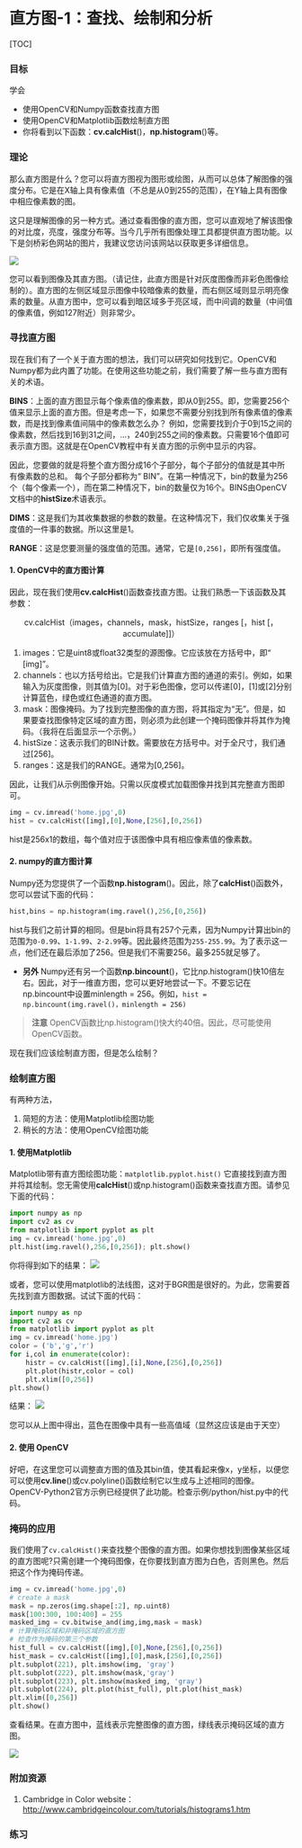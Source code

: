 # 直方图-1：查找、绘制和分析

[TOC]

### 目标

学会
- 使用OpenCV和Numpy函数查找直方图
- 使用OpenCV和Matplotlib函数绘制直方图 
- 你将看到以下函数：**cv.calcHist**()，**np.histogram**()等。

### 理论

那么直方图是什么？您可以将直方图视为图形或绘图，从而可以总体了解图像的强度分布。它是在X轴上具有像素值（不总是从0到255的范围），在Y轴上具有图像中相应像素数的图。

这只是理解图像的另一种方式。通过查看图像的直方图，您可以直观地了解该图像的对比度，亮度，强度分布等。当今几乎所有图像处理工具都提供直方图功能。以下是剑桥彩色网站的图片，我建议您访问该网站以获取更多详细信息。

![](http://qiniu.aihubs.net/histogram_sample.jpg)

您可以看到图像及其直方图。（请记住，此直方图是针对灰度图像而非彩色图像绘制的）。直方图的左侧区域显示图像中较暗像素的数量，而右侧区域则显示明亮像素的数量。从直方图中，您可以看到暗区域多于亮区域，而中间调的数量（中间值的像素值，例如127附近）则非常少。

### 寻找直方图

现在我们有了一个关于直方图的想法，我们可以研究如何找到它。OpenCV和Numpy都为此内置了功能。在使用这些功能之前，我们需要了解一些与直方图有关的术语。

**BINS**：上面的直方图显示每个像素值的像素数，即从0到255。即，您需要256个值来显示上面的直方图。但是考虑一下，如果您不需要分别找到所有像素值的像素数，而是找到像素值间隔中的像素数怎么办？
例如，您需要找到介于0到15之间的像素数，然后找到16到31之间，...，240到255之间的像素数。只需要16个值即可表示直方图。这就是在OpenCV教程中有关直方图的示例中显示的内容。

因此，您要做的就是将整个直方图分成16个子部分，每个子部分的值就是其中所有像素数的总和。
每个子部分都称为“ BIN”。在第一种情况下，bin的数量为256个（每个像素一个），而在第二种情况下，bin的数量仅为16个。BINS由OpenCV文档中的**histSize**术语表示。

**DIMS**：这是我们为其收集数据的参数的数量。在这种情况下，我们仅收集关于强度值的一件事的数据。所以这里是1。

**RANGE**：这是您要测量的强度值的范围。通常，它是`[0,256]`，即所有强度值。

#### 1. OpenCV中的直方图计算

因此，现在我们使用**cv.calcHist**()函数查找直方图。让我们熟悉一下该函数及其参数：
<center>cv.calcHist（images，channels，mask，histSize，ranges [，hist [，accumulate]]）</center>

1. images：它是uint8或float32类型的源图像。它应该放在方括号中，即“ [img]”。
2. channels：也以方括号给出。它是我们计算直方图的通道的索引。例如，如果输入为灰度图像，则其值为[0]。对于彩色图像，您可以传递[0]，[1]或[2]分别计算蓝色，绿色或红色通道的直方图。
3. mask：图像掩码。为了找到完整图像的直方图，将其指定为“无”。但是，如果要查找图像特定区域的直方图，则必须为此创建一个掩码图像并将其作为掩码。（我将在后面显示一个示例。）
4. histSize：这表示我们的BIN计数。需要放在方括号中。对于全尺寸，我们通过[256]。
5. ranges：这是我们的RANGE。通常为[0,256]。

因此，让我们从示例图像开始。只需以灰度模式加载图像并找到其完整直方图即可。

```python
img = cv.imread('home.jpg',0)
hist = cv.calcHist([img],[0],None,[256],[0,256])
```

hist是256x1的数组，每个值对应于该图像中具有相应像素值的像素数。

#### 2. numpy的直方图计算

Numpy还为您提供了一个函数**np.histogram**()。因此，除了**calcHist**()函数外，您可以尝试下面的代码：

```python
hist,bins = np.histogram(img.ravel(),256,[0,256])
```

hist与我们之前计算的相同。但是bin将具有257个元素，因为Numpy计算出bin的范围为`0-0.99`、`1-1.99`、`2-2.99`等。因此最终范围为`255-255.99`。为了表示这一点，他们还在最后添加了256。但是我们不需要256。最多255就足够了。

- **另外**
Numpy还有另一个函数**np.bincount**()，它比np.histogram()快10倍左右。因此，对于一维直方图，您可以更好地尝试一下。不要忘记在np.bincount中设置minlength = 256。例如，`hist = np.bincount(img.ravel()，minlength = 256)`

> **注意**
  OpenCV函数比np.histogram()快大约40倍。因此，尽可能使用OpenCV函数。

现在我们应该绘制直方图，但是怎么绘制？

### 绘制直方图

有两种方法，
1. 简短的方法：使用Matplotlib绘图功能
2. 稍长的方法：使用OpenCV绘图功能

#### 1. 使用Matplotlib

Matplotlib带有直方图绘图功能：`matplotlib.pyplot.hist()`
它直接找到直方图并将其绘制。您无需使用**calcHist**()或np.histogram()函数来查找直方图。请参见下面的代码：

```python
import numpy as np
import cv2 as cv
from matplotlib import pyplot as plt
img = cv.imread('home.jpg',0)
plt.hist(img.ravel(),256,[0,256]); plt.show()
```

你将得到如下的结果：
![](http://qiniu.aihubs.net/histogram_matplotlib.jpg)

或者，您可以使用matplotlib的法线图，这对于BGR图是很好的。为此，您需要首先找到直方图数据。试试下面的代码：

```python
import numpy as np
import cv2 as cv
from matplotlib import pyplot as plt
img = cv.imread('home.jpg')
color = ('b','g','r')
for i,col in enumerate(color):
    histr = cv.calcHist([img],[i],None,[256],[0,256])
    plt.plot(histr,color = col)
    plt.xlim([0,256])
plt.show()
```

结果：
![](http://qiniu.aihubs.net/histogram_rgb_plot.jpg)


您可以从上图中得出，蓝色在图像中具有一些高值域（显然这应该是由于天空）

#### 2. 使用 OpenCV

好吧，在这里您可以调整直方图的值及其bin值，使其看起来像x，y坐标，以便您可以使用**cv.line**()或cv.polyline()函数绘制它以生成与上述相同的图像。OpenCV-Python2官方示例已经提供了此功能。检查示例/python/hist.py中的代码。

### 掩码的应用

我们使用了`cv.calcHist()`来查找整个图像的直方图。如果你想找到图像某些区域的直方图呢?只需创建一个掩码图像，在你要找到直方图为白色，否则黑色。然后把这个作为掩码传递。

```python
img = cv.imread('home.jpg',0)
# create a mask
mask = np.zeros(img.shape[:2], np.uint8)
mask[100:300, 100:400] = 255
masked_img = cv.bitwise_and(img,img,mask = mask)
# 计算掩码区域和非掩码区域的直方图
# 检查作为掩码的第三个参数
hist_full = cv.calcHist([img],[0],None,[256],[0,256])
hist_mask = cv.calcHist([img],[0],mask,[256],[0,256])
plt.subplot(221), plt.imshow(img, 'gray')
plt.subplot(222), plt.imshow(mask,'gray')
plt.subplot(223), plt.imshow(masked_img, 'gray')
plt.subplot(224), plt.plot(hist_full), plt.plot(hist_mask)
plt.xlim([0,256])
plt.show()
```

查看结果。在直方图中，蓝线表示完整图像的直方图，绿线表示掩码区域的直方图。

![](http://qiniu.aihubs.net/histogram_masking.jpg)

### 附加资源

1. Cambridge in Color website：http://www.cambridgeincolour.com/tutorials/histograms1.htm

### 练习